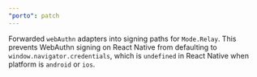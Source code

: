 ```yaml
---
"porto": patch
---
```


Forwarded `webAuthn` adapters into signing paths for `Mode.Relay`.
This prevents WebAuthn signing on React Native from defaulting to `window.navigator.credentials`, which is `undefined` in React Native when platform is `android` or `ios`.
